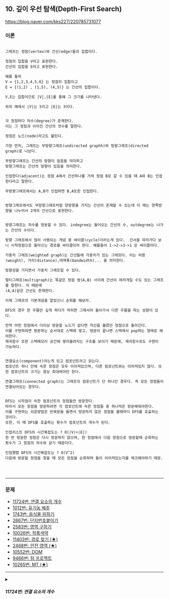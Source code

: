 ## 10. 깊이 우선 탐색(Depth-First Search) 

https://blog.naver.com/kks227/220785731077


### 이론
```

그래프는 정점(vertex)와 간선(edge)들의 집합이다.

정점의 집합을 V라고 표현한다.
간선의 집합을 E라고 표현한다.

예를 들어 
V = {1,2,3,4,5,6} 는 정점의 집합이고
E = {(1,2) , (1,5), (4,5)} 는 간선의 집합이다.

V,E는 집합이므로 |V|,|E|를 통해 그 크기를 나타낸다.

위의 예에서 |V|는 5이고 |E|는 3이다.


각 정점마다 차수(degree)가 존재한다.
이는 그 정점과 이어진 간선의 갯수를 말한다.

정점은 노드(node)라고도 불린다.

가장 먼저, 그래프는 무방향그래프(undirected graphh)와 방향그래프(directed graph)로 나뉜다.

무방향그래프는 간선의 방향이 없음을 의미하고
방향그래프는 간선의 방향이 있음을 의미한다.

인접한다(adjacent)는 정점 A에서 간선하나를 거쳐 정점 B로 갈 수 있을 때 A와 B는 인접한다라고 말한다.

무방향그래프에서는 A,B가 인접하면 B,A또한 인접한다.


방향그래프에서도 무방향그래프처럼 양방항을 가지는 간선이 존재할 수 있는데 이 때는 양쪽방향을 나누어서 2개의 간선으로 표현한다.


방향그래프는 차수를 양분할 수 있다. indegree는 들어오는 간선의 수, outdegree는 나가는 간선의 수이다.

방향 그래프에서 많이 사용되는 개념 중 싸이클(cycle)이라는게 있다.  간서을 따라가다 보니 시작정점으로 돌아으는 경로를 싸이클이라 한다. 예를들어 1->2->3->1 은 싸이클이다.

가중치 그래프(weighted graph)는 간선들에 가중치가 있는 그래프다. 이는 비용(weight), 거리(distance),대역폭(bandwidth)... 을 의미한다.

방향성을 가지면서 가중치 그래프일 수 있다.

멀티그래프(multigraph)는 똑같은 정점 쌍(A,B) 사이에 간선이 여러개일 수도 있는 그래프를 말한다. 이 때문에
(A,A)같은 간선도 존재한다.

이제 그래프의 기본개념을 알았으니 순회를 해보자.

DFS의 경우 한 우물만 깊게 파다가 막히면 그제서야 돌아가서 다른 우물을 파는 성향이 있다.

만약 어떤 정점에서 더이상 방문할 노드가 없다면 자신을 불렀던 정점으로 돌아간다.
이를 구현하려면 방문하는 순서대로 스택에 쌓고, 방문이 끝나면 스택에서 pop하는 형태로 해야한다.
재귀함수 또한 스택메모리 공간에 쌓아올려지는 구조를 보이기 때문에, 재귀함수로도 구현이 가능하다.


연결요소(component)라는게 있고 컴포넌트라고 읽는다.
컴포넌트 하나 안에 속한 정점은 모두 이어져있으며, 다른 컴포넌트와는 이어져있지 않다. 또한 컴포넌트의 크기는 항상 최대여야만 한다.

연결그래프(connected graph)는 그래프의 컴포넌트가 단 하나인 경우다. 즉 모든 정점들이 연결되어있는 경우다.


DFS는 시작점이 속한 컴포넌트의 정점들만 방문한다.
따라서 모든 정점을 방문하려면 각 컴포넌트에 속한 정점들 중 하나씩은 방문해줘야한다.
이를 구현하는 쉬운방법은 반복문들 돌면서 방문하지 않은 정점을 볼때마다 DFS를 호출하는 것이다.
또한, 이 때 DFS를 호출하는 횟수가 컴포넌트의 개수가 된다.

인접리스트 DFS의 시간복잡도는 ? O(|V|+|E|)
한 번 방문한 정점은 다시 방문하지 않으며, 한 정점에서 다음 정점으로 방문할때 순회하는 횟수가 그 정점의 차수와 같기 때문이다.

인접행렬 DFS의 시간복잡도는 ? O(V^2)
다음에 방문할 정점을 찾을 때 모든 정점을 순회하며 둘이 이어져있는지를 체크해야하기 때문.




```

***


### 문제  


* [11724번: 연결 요소의 개수](https://www.acmicpc.net/problem/11724)
* [1012번: 유기농 배추](https://www.acmicpc.net/problem/1012)
* [1743번: 음식물 피하기](https://www.acmicpc.net/problem/1743)
* [2667번: 단지번호붙이기](https://www.acmicpc.net/problem/2667)
* [2583번: 영역 구하기](https://www.acmicpc.net/problem/2583)
* [10026번: 적록색약](https://www.acmicpc.net/problem/10026)
* [11403번: 경로 찾기 (★)](https://www.acmicpc.net/problem/11403)
* [2468번: 안전 영역 (★)](https://www.acmicpc.net/problem/2468)
* [10552번: DOM](https://www.acmicpc.net/problem/10552)
* [9466번: 텀 프로젝트](https://www.acmicpc.net/problem/9466)
* [10265번: MT (★)](https://www.acmicpc.net/problem/10265)


***

<!-- 

<details>

<summary>

11724번: 연결 요소의 개수]

</summary>

</details> 

-->


<details>

<summary>

#### _11724번: 연결 요소의 개수_

</summary>

</details> 